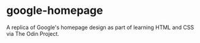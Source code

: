 # google-homepage
A replica of Google's homepage design as part of learning HTML and CSS via The Odin Project.
